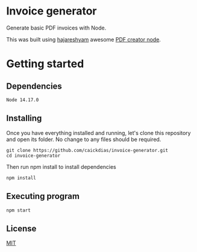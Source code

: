 # Invoice generator

Generate basic PDF invoices with Node.

This was built using [hajareshyam](https://github.com/hajareshyam) awesome [PDF creator node](https://github.com/hajareshyam/pdf-creator-node).

# Getting started

## Dependencies

```
Node 14.17.0
```

## Installing

Once you have everything installed and running, let's clone this repository and open its folder. No change to any files should be required.

```
git clone https://github.com/caickdias/invoice-generator.git
cd invoice-generator
```
Then run npm install to install dependencies

```
npm install
```

## Executing program

```
npm start
```

## License

[MIT](https://choosealicense.com/licenses/mit/)
